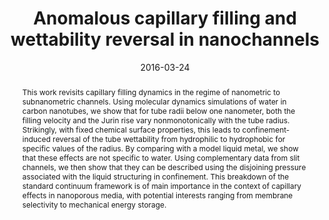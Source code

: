 ---
title: "Anomalous capillary filling and wettability reversal in nanochannels"
date: 2016-03-24
publishDate: 2016-03-24
authors: ["**Simon Gravelle**", "Christophe Ybert", "Lydéric Bocquet", "Laurent Joly"]
publication_types: ["2"]
abstract: "This work revisits capillary filling dynamics in the regime of nanometric to subnanometric channels. Using molecular dynamics simulations of water in carbon nanotubes, we show that for tube radii below one nanometer, both the filling velocity and the Jurin rise vary nonmonotonically with the tube radius. Strikingly, with fixed chemical surface properties, this leads to confinement-induced reversal of the tube wettability from hydrophilic to hydrophobic for specific values of the radius. By comparing with a model liquid metal, we show that these effects are not specific to water. Using complementary data from slit channels, we then show that they can be described using the disjoining pressure associated with the liquid structuring in confinement. This breakdown of the standard continuum framework is of main importance in the context of capillary effects in nanoporous media, with potential interests ranging from membrane selectivity to mechanical energy storage."
featured: true
publication: "Physical Review E, 93, 3"
links:
  - icon_pack: fas
    icon: scroll
    name: Link
    url: 'https://journals.aps.org/pre/abstract/10.1103/PhysRevE.93.033123'
---